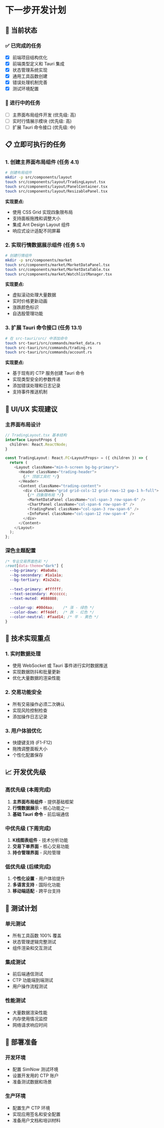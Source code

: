 # 下一步开发计划

## 🎯 当前状态

### ✅ 已完成的任务
- [x] 前端项目结构优化
- [x] 前端类型定义和 Tauri 集成
- [x] 状态管理系统实现
- [x] 通用工具函数创建
- [x] 错误处理机制完善
- [x] 测试环境配置

### 🔄 进行中的任务
- [ ] 主界面布局组件开发 (优先级: 高)
- [ ] 实时行情展示模块 (优先级: 高)
- [ ] 扩展 Tauri 命令接口 (优先级: 中)

## 📋 立即可执行的任务

### 1. 创建主界面布局组件 (任务 4.1)
```bash
# 创建布局组件
mkdir -p src/components/layout
touch src/components/layout/TradingLayout.tsx
touch src/components/layout/PanelContainer.tsx
touch src/components/layout/ResizablePanel.tsx
```

**实现要点:**
- 使用 CSS Grid 实现四象限布局
- 支持面板拖拽和调整大小
- 集成 Ant Design Layout 组件
- 响应式设计适配不同屏幕

### 2. 实现行情数据展示组件 (任务 5.1)
```bash
# 创建行情组件
mkdir -p src/components/market
touch src/components/market/MarketDataPanel.tsx
touch src/components/market/MarketDataTable.tsx
touch src/components/market/WatchlistManager.tsx
```

**实现要点:**
- 虚拟滚动处理大量数据
- 实时价格更新动画
- 涨跌颜色标识
- 自选股管理功能

### 3. 扩展 Tauri 命令接口 (任务 13.1)
```bash
# 在 src-tauri/src/ 中添加命令
touch src-tauri/src/commands/market_data.rs
touch src-tauri/src/commands/trading.rs
touch src-tauri/src/commands/account.rs
```

**实现要点:**
- 基于现有的 CTP 服务创建 Tauri 命令
- 实现类型安全的参数传递
- 添加错误处理和日志记录
- 支持事件推送机制

## 🎨 UI/UX 实现建议

### 主界面布局设计
```typescript
// TradingLayout.tsx 基本结构
interface LayoutProps {
  children: React.ReactNode;
}

const TradingLayout: React.FC<LayoutProps> = ({ children }) => {
  return (
    <Layout className="min-h-screen bg-bg-primary">
      <Header className="trading-header">
        {/* 顶部工具栏 */}
      </Header>
      <Content className="trading-content">
        <div className="grid grid-cols-12 grid-rows-12 gap-1 h-full">
          {/* 四象限布局 */}
          <MarketDataPanel className="col-span-3 row-span-6" />
          <ChartPanel className="col-span-6 row-span-8" />
          <TradingPanel className="col-span-3 row-span-6" />
          <InfoPanel className="col-span-12 row-span-4" />
        </div>
      </Content>
    </Layout>
  );
};
```

### 深色主题配置
```css
/* 专业交易界面色彩 */
:root[data-theme="dark"] {
  --bg-primary: #0a0a0a;
  --bg-secondary: #1a1a1a;
  --bg-tertiary: #2a2a2a;
  
  --text-primary: #ffffff;
  --text-secondary: #cccccc;
  --text-muted: #888888;
  
  --color-up: #00d4aa;    /* 涨 - 绿色 */
  --color-down: #ff4d4f;  /* 跌 - 红色 */
  --color-neutral: #faad14; /* 平 - 黄色 */
}
```

## 🔧 技术实现重点

### 1. 实时数据处理
- 使用 WebSocket 或 Tauri 事件进行实时数据推送
- 实现数据防抖和批量更新
- 优化大量数据的渲染性能

### 2. 交易功能安全
- 所有交易操作必须二次确认
- 实现风险控制检查
- 添加操作日志记录

### 3. 用户体验优化
- 快捷键支持 (F1-F12)
- 拖拽调整面板大小
- 个性化配置保存

## 📈 开发优先级

### 高优先级 (本周完成)
1. **主界面布局组件** - 提供基础框架
2. **行情数据展示** - 核心功能之一
3. **基础 Tauri 命令** - 前后端通信

### 中优先级 (下周完成)
1. **K线图表组件** - 技术分析功能
2. **交易下单界面** - 核心交易功能
3. **持仓管理界面** - 风险管理

### 低优先级 (后续完成)
1. **个性化设置** - 用户体验提升
2. **多语言支持** - 国际化功能
3. **移动端适配** - 跨平台支持

## 🧪 测试计划

### 单元测试
- 所有工具函数 100% 覆盖
- 状态管理逻辑完整测试
- 组件渲染和交互测试

### 集成测试
- 前后端通信测试
- CTP 功能端到端测试
- 用户操作流程测试

### 性能测试
- 大量数据渲染性能
- 内存使用情况监控
- 网络请求响应时间

## 🚀 部署准备

### 开发环境
- 配置 SimNow 测试环境
- 设置开发用的 CTP 账户
- 准备测试数据和场景

### 生产环境
- 配置生产 CTP 环境
- 实现应用签名和安全配置
- 准备用户文档和培训材料